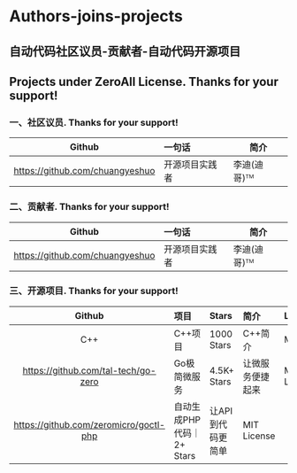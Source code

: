 # Authors-joins-projects
## 自动代码社区议员-贡献者-自动代码开源项目
## Projects under ZeroAll License. Thanks for your support!

### 一、社区议员. Thanks for your support!
| Github | 一句话|简介|
|:---:|:---|----|
| https://github.com/chuangyeshuo | 开源项目实践者|李迪(迪哥)ᵀᴹ|

### 二、贡献者. Thanks for your support!
| Github | 一句话|简介|
|:---:|:---|----|
| https://github.com/chuangyeshuo | 开源项目实践者|李迪(迪哥)ᵀᴹ|

### 三、开源项目. Thanks for your support!
| Github | 项目|Stars|简介|License|
|:---:|:---|:---|:---|----|
| C++ | C++项目|1000 Stars|C++简介|MIT|
|https://github.com/tal-tech/go-zero | Go极简微服务 |4.5K+ Stars|让微服务便捷起来| MIT License |
|https://github.com/zeromicro/goctl-php|自动生成PHP代码｜2+ Stars|让API到代码更简单| MIT License |
